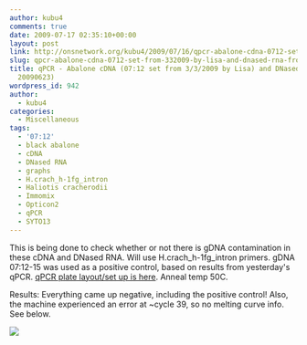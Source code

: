 ```yaml
---
author: kubu4
comments: true
date: 2009-07-17 02:35:10+00:00
layout: post
link: http://onsnetwork.org/kubu4/2009/07/16/qpcr-abalone-cdna-0712-set-from-332009-by-lisa-and-dnased-rna-from-20090623-2/
slug: qpcr-abalone-cdna-0712-set-from-332009-by-lisa-and-dnased-rna-from-20090623-2
title: qPCR - Abalone cDNA (07:12 set from 3/3/2009 by Lisa) and DNased RNA (from
  20090623)
wordpress_id: 942
author:
  - kubu4
categories:
  - Miscellaneous
tags:
  - '07:12'
  - black abalone
  - cDNA
  - DNased RNA
  - graphs
  - H.crach_h-1fg_intron
  - Haliotis cracherodii
  - Immomix
  - Opticon2
  - qPCR
  - SYTO13
---
```


This is being done to check whether or not there is gDNA contamination in these cDNA and DNased RNA. Will use H.crach_h-1fg_intron primers. gDNA 07:12-15 was used as a positive control, based on results from yesterday's qPCR. [qPCR plate layout/set up is here](http://eagle.fish.washington.edu/Arabidopsis/Notebook%20Workup%20Files/20090716-01.jpg). Anneal temp 50C.

Results: Everything came up negative, including the positive control! Also, the machine experienced an error at ~cycle 39, so no melting curve info. See below.

![](http://eagle.fish.washington.edu/Arabidopsis/20090716-01%20SJW.jpg)
